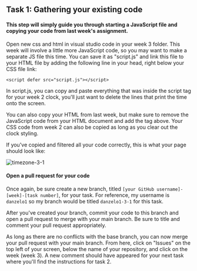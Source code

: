 ## Task 1: Gathering your existing code

#### This step will simply guide you through starting a JavaScript file and copying your code from last week's assignment.

Open new css and html in visual studio code in your week 3 folder.  This week will involve a little more JavaScript code, so you may want to make a separate JS file this time.  You can save it as "script.js" and link this file to your HTML file by adding the following line in your head, right below your CSS file link:

`<script defer src="script.js"></script>`

In script.js, you can copy and paste everything that was inside the script tag for your week 2 clock, you'll just want to delete the lines that print the time onto the screen.

You can also copy your HTML from last week, but make sure to remove the JavaScript code from your HTML document and add the tag above. Your CSS code from week 2 can also be copied as long as you clear out the clock styling.

If you've copied and filtered all your code correctly, this is what your page should look like:

![timezone-3-1](https://user-images.githubusercontent.com/32557138/106408477-88a79000-640c-11eb-8720-7aec540a9213.png)

#### Open a pull request for your code

Once again, be sure create a new branch, titled `[your GitHub username]-[week]-[task number]`, for your task.  For reference, my username is `danzelo1` so my branch would be titled `danzelo1-3-1` for this task.

After you've created your branch, commit your code to this branch and open a pull request to merge with your main branch.  Be sure to title and comment your pull request appropriately.

As long as there are no conflicts with the base branch, you can now merge your pull request with your main branch. From here, click on "Issues" on the top left of your screen, below the name of your repository, and click on the week (week 3). A new comment should have appeared for your next task where you'll find the instructions for task 2.